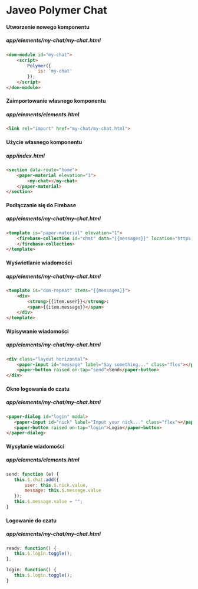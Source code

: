 # Javeo Polymer Chat

#### Utworzenie nowego komponentu
##### app/elements/my-chat/my-chat.html
```html
<dom-module id="my-chat">
    <script>
        Polymer({
            is: 'my-chat'
        });
    </script>
</dom-module>
```

#### Zaimportowanie własnego komponentu
##### app/elements/elements.html
```html
<link rel="import" href="my-chat/my-chat.html">
```

#### Użycie własnego komponentu
##### app/index.html
```html
<section data-route="home">
    <paper-material elevation="1">
        <my-chat></my-chat>
    </paper-material>
</section>
```

#### Podłączanie się do Firebase
##### app/elements/my-chat/my-chat.html
```html
<template is="paper-material" elevation="1">
    <firebase-collection id="chat" data="{{messages}}" location="https://glaring-inferno-8663.firebaseio.com/chat">
    </firebase-collection>
</template>
```

#### Wyświetlanie wiadomości
##### app/elements/my-chat/my-chat.html
```html
<template is="dom-repeat" items="{{messages}}">
    <div>
        <strong>{{item.user}}</strong>:
        <span>{{item.message}}</span>
    </div>
</template>
```

#### Wpisywanie wiadomości
##### app/elements/my-chat/my-chat.html
```html
<div class="layout horizontal">
    <paper-input id="message" label="Say something..." class="flex"></paper-input>
    <paper-button raised on-tap="send">Send</paper-button>
</div>
```

#### Okno logowania do czatu
##### app/elements/my-chat/my-chat.html
```html
<paper-dialog id="login" modal>
   <paper-input id="nick" label="Input your nick..." class="flex"></paper-input>
   <paper-button raised on-tap="login">Login</paper-button>
</paper-dialog>
```

#### Wysyłanie wiadomości
##### app/elements/elements.html
```js
send: function (e) {
   this.$.chat.add({
       user: this.$.nick.value,
       message: this.$.message.value
   });
   this.$.message.value = "";
}
```

#### Logowanie do czatu
##### app/elements/my-chat/my-chat.html
```js
ready: function() {
   this.$.login.toggle();
},

login: function() {
   this.$.login.toggle();
}
```
